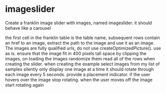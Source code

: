# imageslider

Create a franklin image slider with images, named imageslider. it should behave like a carousel

the first cell in the franklin table is the table name, subsequent rows contain an href to an image, extract the path to the image and use it as an image.  
The images are fully qualified urls, do not use  createOptimizedPicture(). use as is.
ensure that the image fit in 400 pixels tall space by clipping the images, on loading the images randomize them
read all of the rows when creating the slider. when creating the example select images from my list of samples silently
only display one image at a time
it should rotate through each image every 5 seconds. provide a placement indicator. if the user hovers over the image stop rotating.
when the user moves off the image start rotating again

